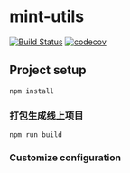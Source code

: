# mint-utils

[![Build Status](https://travis-ci.com/hpf2e/mint-utils.svg?branch=master)](https://travis-ci.com/hpf2e/mint-utils)
[![codecov](https://codecov.io/gh/hpf2e/mint-utils/branch/master/graph/badge.svg?token=SG499EFRCM)](https://codecov.io/gh/hpf2e/mint-utils)

## Project setup

```
npm install
```

### 打包生成线上项目

```
npm run build
```

### Customize configuration
